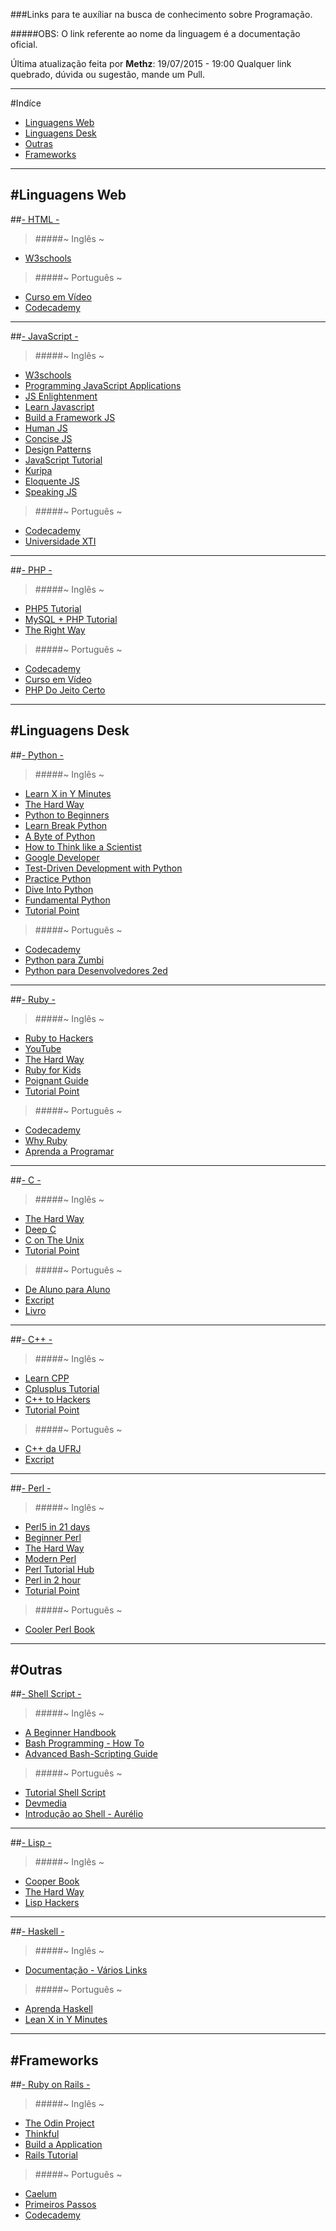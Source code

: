 ###Links para te auxíliar na busca de conhecimento sobre Programação.

#####OBS: O link referente ao nome da linguagem é a documentação oficial. 

Última atualização feita por **Methz**: 19/07/2015 - 19:00
Qualquer link quebrado, dúvida ou sugestão, mande um Pull.
- - -

#Indíce

* [Linguagens Web](#linguagens-web)
* [Linguagens Desk](#linguagens-desk)
* [Outras](#outras)
* [Frameworks](#frameworks)

---------------------------------------------------------------------------------- 
#Linguagens Web
---------------------------------------------------------------------------------- 
##[- HTML -](https://developer.mozilla.org/en-US/docs/Web/Guide/HTML/HTML5)

>#####~ Inglês ~  
* [W3schools](http://www.w3schools.com/html/default.asp)  
 
>#####~ Português ~    
* [Curso em Vídeo](http://www.cursoemvideo.com/course/curso-de-html5/)
* [Codecademy](http://www.codecademy.com/pt-BR/tracks/web)
 
---------------------------------------------------------------------------------- 
##[- JavaScript -](https://developer.mozilla.org/en-US/docs/Web/JavaScript)

>#####~ Inglês ~   
* [W3schools](http://www.w3schools.com/js/default.asp)
* [Programming JavaScript Applications](http://chimera.labs.oreilly.com/books/1234000000262/index.html)
* [JS Enlightenment](http://www.javascriptenlightenment.com/)
* [Learn Javascript](http://gitbookio.gitbooks.io/javascript/content/en/index.html)
* [Build a Framework JS](http://dailyjs.com/files/build-a-javascript-framework.pdf)
* [Human JS](http://read.humanjavascript.com/)
* [Concise JS](http://slides.com/concise/js#/)
* [Design Patterns](http://addyosmani.com/resources/essentialjsdesignpatterns/book/)
* [JavaScript Tutorial](http://javascript.info/)
* [Kuripa](http://www.kirupa.com/html5/learn_javascript.htm)
* [Eloquente JS](http://eloquentjavascript.net/)
* [Speaking JS](http://speakingjs.com/es5/index.html)           

>#####~ Português ~  
* [Codecademy](http://www.codecademy.com/pt-BR/tracks/javascript)
* [Universidade XTI](https://www.youtube.com/playlist?list=PLcHPNq67CaVlq6_hp77DXwS9xQgZeaKf-)
    
---------------------------------------------------------------------------------- 
##[- PHP -](https://php.net/manual/pt_BR/index.php)
    
>#####~ Inglês ~
* [PHP5 Tutorial](http://www.php5-tutorial.com/)
* [MySQL + PHP Tutorial](http://tut.php-quake.net/en/index.html)
* [The Right Way](http://www.phptherightway.com/)
        
>#####~ Português ~  
* [Codecademy](http://www.codecademy.com/pt-BR/tracks/php)
* [Curso em Vídeo](http://www.cursoemvideo.com/course/curso-php-iniciante/)  
* [PHP Do Jeito Certo](http://br.phptherightway.com/)
 
----------------------------------------------------------------------------------          
#Linguagens Desk
----------------------------------------------------------------------------------     
##[- Python -](https://www.python.org/doc/versions/)
    
>#####~ Inglês ~  
* [Learn X in Y Minutes](http://learnxinyminutes.com/docs/python/)
* [The Hard Way](http://learnpythonthehardway.org/book/)
* [Python to Beginners](http://opentechschool.github.io/python-beginners/en/index.html)
* [Learn Break Python](http://learnpythonbreakpython.com/)
* [A Byte of Python](http://www.swaroopch.com/notes/python/)
* [How to Think like a Scientist](http://openbookproject.net/thinkcs/python/english3e/)
* [Google Developer](https://developers.google.com/edu/python/)
* [Test-Driven Development with Python](http://chimera.labs.oreilly.com/books/1234000000754/index.html)
* [Practice Python](http://anandology.com/python-practice-book/)
* [Dive Into Python](http://www.diveintopython.net/toc/index.html)
* [Fundamental Python](https://thenewcircle.com/static/bookshelf/python_fundamentals_tutorial/index.html)
* [Tutorial Point](http://www.tutorialspoint.com/python/index.htm)
    
>#####~ Português ~  
* [Codecademy](http://www.codecademy.com/pt-BR/tracks/python)
* [Python para Zumbi](https://www.youtube.com/playlist?list=PLUukMN0DTKCtbzhbYe2jdF4cr8MOWClXc)
* [Python para Desenvolvedores 2ed](http://ark4n.files.wordpress.com/2010/01/python_para_desenvolvedores_2ed.pdf)
        
----------------------------------------------------------------------------------
##[- Ruby -](http://ruby-doc.org/)
    
>#####~ Inglês ~  
* [Ruby to Hackers](http://ruby-hacking-guide.github.io/)
* [YouTube](https://www.youtube.com/playlist?list=PLMK2xMz5H5Zv8eC8b4K6tMaE1-Z9FgSOp)
* [The Hard Way](http://learnrubythehardway.org/book/)
* [Ruby for Kids](http://mrdougwright.gitbooks.io/rubykin/content/)
* [Poignant Guide](http://mislav.uniqpath.com/poignant-guide/book/)
* [Tutorial Point](http://www.tutorialspoint.com/ruby/index.htm)
    
>#####~ Português ~  
* [Codecademy](http://www.codecademy.com/pt-BR/tracks/ruby)
* [Why Ruby](http://why.carlosbrando.com/)
* [Aprenda a Programar](http://aprendaaprogramar.rubyonrails.com.br/)
    
----------------------------------------------------------------------------------
##[- C -](http://en.cppreference.com/w/c)
    
>#####~ Inglês ~  
* [The Hard Way](http://c.learncodethehardway.org/book/)
* [Deep C](http://pt.slideshare.net/olvemaudal/deep-c)
* [C on The Unix](http://www.bitsinthewind.com/about-dac/publications/using-c-on-the-unix-system)
* [Tutorial Point](http://www.tutorialspoint.com/cprogramming/c_variables.htm)
    
>#####~ Português ~  
* [De Aluno para Aluno](https://www.youtube.com/user/italogross/playlists)
* [Excript](https://www.youtube.com/playlist?list=PLesCEcYj003SwVdufCQM5FIbrOd0GG1M4)
* [Livro](https://fiorix.wordpress.com/?attachment_id=493)
    
----------------------------------------------------------------------------------   
##[- C++ -](http://en.cppreference.com/w/cpp)
    
>#####~ Inglês ~  
* [Learn CPP](http://www.learncpp.com/)
* [Cplusplus Tutorial](http://www.cplusplus.com/doc/tutorial/)
* [C++ to Hackers](http://pt.slideshare.net/jonbonachon/c-for-hackers)
* [Tutorial Point](http://www.tutorialspoint.com/cplusplus/)
    
>#####~ Português ~  
* [C++ da UFRJ](http://orion.lcg.ufrj.br/C++/curso/#)
* [Excript](https://www.youtube.com/playlist?list=PLesCEcYj003QTw6OhCOFb1Fdl8Uiqyrqo)
    
----------------------------------------------------------------------------------  
##[- Perl -](http://doc.perl6.org/)
    
>#####~ Inglês ~  
* [Perl5 in 21 days](http://wwwacs.gantep.edu.tr/docs/perl-ebook/)
* [Beginner Perl](https://www.perl.org/books/beginning-perl/)
* [The Hard Way](http://www.greenteapress.com/perl/)
* [Modern Perl](http://modernperlbooks.com/books/modern_perl_2014/)
* [Perl Tutorial Hub](http://perl-tutorial.org/)
* [Perl in 2 hour](http://qntm.org/files/perl/perl.html)
* [Toturial Point](www.tutorialspoint.com/perl/)
    
>#####~ Português ~  
* [Cooler Perl Book](https://bugsec.googlecode.com/files/book_perl_cooler.pdf)
 

---------------------------------------------------------------------------------- 
#Outras
----------------------------------------------------------------------------------
##[- Shell Script -](http://www.tldp.org/LDP/abs/html/)

>#####~ Inglês ~
* [A Beginner Handbook](http://www.freeos.com/guides/lsst/)
* [Bash Programming - How To](http://tldp.org/HOWTO/Bash-Prog-Intro-HOWTO.html#toc2)
* [Advanced Bash-Scripting Guide](http://www.tldp.org/LDP/abs/html/index.html)
    
>#####~ Português ~  
* [Tutorial Shell Script](http://www.devin.com.br/shell_script/)
* [Devmedia](http://www.devmedia.com.br/introducao-ao-shell-script-no-linux/25778)
* [Introdução ao Shell - Aurélio](http://aurelio.net/shell/apostila-introducao-shell.pdf)

----------------------------------------------------------------------------------          
##[- Lisp -](http://lispdoc.com/index)

>#####~ Inglês ~  
* [Cooper Book](http://www.franz.com/resources/educational_resources/cooper.book.pdf)
* [The Hard Way](http://learnlispthehardway.org/book/)
* [Lisp Hackers](https://leanpub.com/lisphackers/read)
    
----------------------------------------------------------------------------------
##[- Haskell -](https://www.haskell.org/)

>#####~ Inglês ~
* [Documentação - Vários Links](https://www.haskell.org/documentation)
    
>#####~ Português ~
* [Aprenda Haskell](http://haskell.tailorfontela.com.br/chapters)
* [Lean X in Y Minutes](http://learnxinyminutes.com/docs/pt-br/haskell-pt/)

----------------------------------------------------------------------------------    
#Frameworks
----------------------------------------------------------------------------------
##[- Ruby on Rails -](http://guides.rubyonrails.org/)
    
>#####~ Inglês ~
* [The Odin Project](http://www.theodinproject.com/ruby-on-rails)
* [Thinkful](http://www.thinkful.com/learn/ruby-on-rails-tutorial/)
* [Build a Application](http://teamtreehouse.com/library/build-a-simple-ruby-on-rails-application)
* [Rails Tutorial](https://www.railstutorial.org/book)
        
>#####~ Português ~
* [Caelum](http://www.caelum.com.br/apostila-ruby-on-rails/)
* [Primeiros Passos](http://www.maujor.com/railsgirlsguide/)
* [Codecademy](https://www.codecademy.com/pt-BR/courses/rails-auth)

